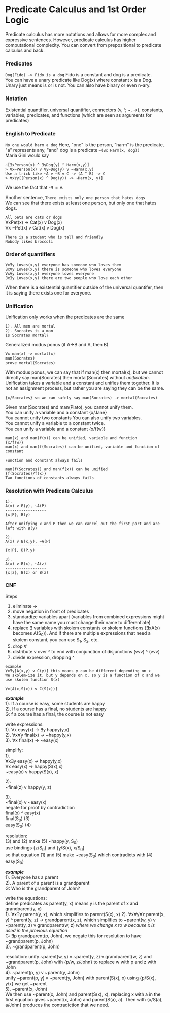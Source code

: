 # Predicate Calculus and 1st Order Logic
Predicate calculus has more notations and allows for more complex and expressive sentences. However, predicate calculus has higher computational complexity. You can convert from prepositional to predicate calculus and back. 

### Predicates
```Dog(Fido) -> Fido is a dog``` Fido is a constant and dog is a predicate.  
You can have a unary predicate like Dog(x) where constant x is a Dog. Unary just means is or is not. You can also have binary or even n-ary. 

### Notation
Existential quantifier, universal quantifier, connectors (v, ^, ~, ->), constants, variables, predicates, and functions (which are seen as arguments for predicates)

### English to Predicate
```No one would harm a dog``` Here, "one" is the person, "harm" is the predicate, "a" represents any, "and" dog is a predicate
```~(∃x Harm(x, dog))```  
Maria Gini would say 
```
~[∃xPerson(x) ^ ∃yDog(y) ^ Harm(x,y)]
> ∀x~Person(x) v ∀y~Dog(y) v ~Harm(x,y)
Use a trick like ~A v ~B v C -> (A ^ B) -> C
> ∀x∀y[(Person(x) ^ Dog(y)) -> ~Harm(x, y)]
```  
We use the fact that ```~∃ = ∀```.  

Another sentence, ```There exists only one person that hates dogs```  
We can see that there exists at least one person, but only one that hates dogs.  

```All pets are cats or dogs```  
∀xPet(x) -> Cat(x) v Dog(x)  
∀x ~Pet(x) v Cat(x) v Dog(x)

```There is a student who is tall and friendly```  
```Nobody likes broccoli```  

### Order of quantifiers
```
∀x∃y Loves(x,y) everyone has someone who loves them
∃x∀y Loves(x,y) there is someone who loves everyone
∀x∀y Loves(x,y) everyone loves everyone
∃x∃y Loves(x,y) there are two people who love each other
```
When there is a existential quantifier outside of the universal quantifer, then it is saying there exists one for everyone. 


### Unification
Unification only works when the predicates are the same

```
1). All men are mortal
2). Socrates is a man
Is Socrates mortal?
```
Generalized modus ponus (if A->B and A, then B)
```
∀x man(x) -> mortal(x)
man(Socrates)
prove mortal(Socrates)
```
With modus ponus, we can say that if man(x) then mortal(x), but we cannot directly say man(Socrates) then mortal(Socrates) without *unification*. Unification takes a variable and a constant and unifies them together. It is not an assignment process, but rather you are saying they can be the same. 
```
{x/Socrates} so we can safely say man(Socrates) -> mortal(Socrates)
```
Given man(Socrates) and man(Plato), you cannot unify them.  
You can unify a variable and a constant {x/Jane}  
You cannot unify two constants
You can also unify two variables.  
You cannot unify a variable to a constant twice.  
You can unify a variable and a constant {x/f(w)}
```
man(x) and man(f(x)) can be unified, variable and function
{x/f(w)}
man(x) and man(f(Socrates)) can be unified, variable and function of constant

Function and constant always fails

man(f(Socrates)) and man(f(x)) can be unified
{f(Socrates)/f(x)}
Two functions of constants always fails
```

### Resolution with Predicate Calculus
```
1). 
A(x) v B(y), ~A(P)
------------------
{x|P}, B(y)

After unifying x and P then we can cancel out the first part and are left with B(y)

2).
A(x) v B(x,y), ~A(P)
------------------
{x|P}, B(P,y)

3).
A(x) v B(x), ~A(z)
------------------
{x|z}, B(z) or B(z)
```

### CNF
Steps
1. eliminate ->
2. move negation in front of predicates
3. standardize variables apart (variables from combined expressions might have the same name you must change their name to differentiate)
4. replace ∃ variables with skolem constants or skolem functions (∃xA(x) becomes A(S<sub>0</sub>)). And if there are multiple expressions that need a skolem constant, you can use S<sub>1</sub>, S<sub>2</sub>, etc.
5. drop ∀
6. distribute v over ^ to end with conjunction of disjunctions (vvv) ^ (vvv)
7. divide expression, dropping ^
```
example
∀x∃y[A(x,y) v C(y)] this means y can be different depending on x
We skolem-ize it, but y depends on x, so y is a function of x and we use skolem function S(x) 

∀x[A(x,S(x)) v C(S(x))]
```

***example***  
1). If a course is easy, some students are happy  
2). If a course has a final, no students are happy    
G: f a course has a final, the course is not easy  

write expressions:  
1). ∀x easy(x) -> ∃y happy(y,x)  
2). ∀x∀y final(x) -> ~happy(y,x)  
3). ∀x final(x) -> ~easy(x)  

simplify:  
1).  
∀x∃y easy(x) -> happy(y,x)  
∀x easy(x) -> happy(S(x),x)  
~easy(x) v happy(S(x), x)  

2).   
~final(z) v happy(y, z)  

3).   
~final(x) v ~easy(x)  
negate for proof by contradiction  
final(x) ^ easy(x)  
final(S<sub>0</sub>) (3)  
easy(S<sub>0</sub>) (4)  

resolution:  
(3) and (2) make (5) ~happy(y, S<sub>0</sub>)  
use bindings {z/S<sub>0</sub>} and {y/S(x), x/S<sub>0</sub>}  
so that equation (1) and (5) make ~easy(S<sub>0</sub>) which contradicts with (4) easy(S<sub>0</sub>)  

***example***  
1). Everyone has a parent  
2). A parent of a parent is a grandparent  
G: Who is the grandparent of John?  

write the equations:  
define predicates as parent(y, x) means y is the parent of x and grandparent(y, x)  
1). ∀x∃y parent(y, x), which simplifies to parent(S(x), x)
2). ∀x∀y∀z parent(x, y) ^ parent(y, z) -> grandparent(x, z), which simplifies to ~parent(w, y) v ~parent(y, z) v grandparent(w, z) *where we change x to w because x is used in the previous equation*  
G: ∃p grandparent(p, John), we negate this for resolution to have ~grandparent(p, John)  
3). ~grandparent(p, John)  

resolution:
unify ~parent(w, y) v ~parent(y, z) v grandparent(w, z) and ~grandparent(p, John) with {p/w, z/John} to replace w with p and z with John  
4). ~parent(p, y) v ~parent(y, John)  
unify ~parent(p, y) v ~parent(y, John) with parent(S(x), x) using {p/S(x), y/x} we get ~parent  
5). ~parent(x, John)  
We then use ~parent(x, John) and parent(S(x), x), replacing x with a in the first equation gives ~parent(x, John) and parent(S(a), a). Then with {x/S(a), a/John} produces the contradiction that we need. 